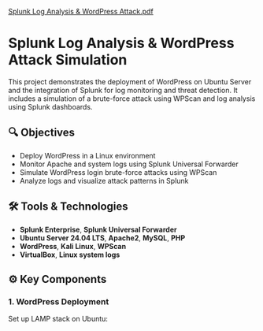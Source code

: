 
[Splunk Log Analysis & WordPress Attack.pdf](https://github.com/user-attachments/files/20259466/Splunk.Log.Analysis.WordPress.Attack.pdf)


# Splunk Log Analysis & WordPress Attack Simulation

This project demonstrates the deployment of WordPress on Ubuntu Server and the integration of Splunk for log monitoring and threat detection. It includes a simulation of a brute-force attack using WPScan and log analysis using Splunk dashboards.

## 🔍 Objectives

- Deploy WordPress in a Linux environment
- Monitor Apache and system logs using Splunk Universal Forwarder
- Simulate WordPress login brute-force attacks using WPScan
- Analyze logs and visualize attack patterns in Splunk

## 🛠️ Tools & Technologies

- **Splunk Enterprise**, **Splunk Universal Forwarder**
- **Ubuntu Server 24.04 LTS**, **Apache2**, **MySQL**, **PHP**
- **WordPress**, **Kali Linux**, **WPScan**
- **VirtualBox**, **Linux system logs**

## ⚙️ Key Components

### 1. WordPress Deployment
Set up LAMP stack on Ubuntu:



